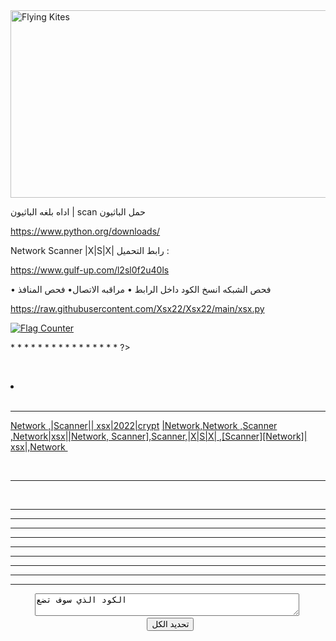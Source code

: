 
<img src="https://e.top4top.io/p_2308b5fvi0.jpeg" alt="Flying Kites" width="800" height="300">
<!DOCTYPE html>




اداه بلغه الباثيون | scan
حمل الباثيون

https://www.python.org/downloads/

Network Scanner |X|S|X|
‎رابط التحميل :

https://www.gulf-up.com/l2sl0f2u40ls

‎• فحص المنافذ
‎•مراقبه الاتصال
‎• فحص الشبكه
انسخ الكود داخل الرابط 

https://raw.githubusercontent.com/Xsx22/Xsx22/main/xsx.py

<a href="https://info.flagcounter.com/qifU"><img src="https://s11.flagcounter.com/count2/qifU/bg_FFFFFF/txt_000000/border_CCCCCC/columns_2/maxflags_10/viewers_0/labels_0/pageviews_0/flags_0/percent_0/" alt="Flag Counter" border="0"></a>


<?
php
‎\\ هنا يتم وضع الأكواد البرمجية

<input type="text" name="input">

* <!DOCTYPE HTML PUBLIC "-//W3C//DTD HTML 4.01 Transitional//EN" "https://github.com/Xsx22">
* <html>
* <head>
* </head>
* <body>
* </body>
* </html>
* </input>
* </text>
* </point>
* </<<<<<<<<<<<<<<<<<<<<<<<<<>
* </$
* </XSX>

* </scan>

* </Network Scanner |X|S|X|.command>
* </scan ‏http:// ‏http>
* </‎‏ |Network |Scanner |X|S|X| Xsx|scan|>
?>



‏ <li><a> </a></li>
‏</html>
‏<hr>




‏<a href="Network|md5| ">Network ,|Scanner|| xsx|2022|crypt</a> <a href="xsx|Scanner| ">|Network,Network ,Scanner ,Network|xsx||Network, Scanner],Scanner,‏|X|S|X| ,[Scanner][Network]| xsx|,Network
‏</a>
‏<head>
 
‏<hr>



‏<head>
 
<hr id="one" data-symbol="☂☂☂">
<hr id="two" data-symbol="✈">
<hr id="three" data-symbol="BREAK">
<hr id="four" data-symbol="SECTION">
<hr id="five" data-symbol="∞">
<hr id="six" data-symbol="lololol">
<hr id="seven" data-symbol="HI">
<hr id="eight" data-symbol="✂">
<hr id="nine" data-symbol="‡">
<form name="form1">
<div style="text-align: center;">
<textarea cols="50" name="demo" readonly="" rows="2">الكود الذي سوف تضع 
</textarea>&nbsp;</div>
<div style="text-align: center;">
&nbsp;&nbsp;<input name="selectit" onclick="selectAll ();" type="button" value="تحديد الكل" /></div>
<div style="text-align: center;">
<br /></div>
</form>
</div>
